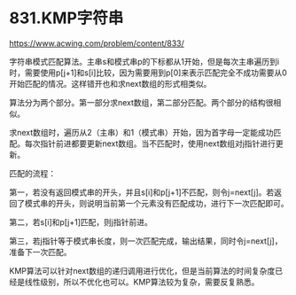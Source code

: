 831.KMP字符串
==
https://www.acwing.com/problem/content/833/

字符串模式匹配算法。主串s和模式串p的下标都从1开始，但是每次主串遍历到i时，需要使用p[j+1]和s[i]比较，因为需要用到p[0]来表示匹配完全不成功需要从0开始匹配的情况。这样错开也和求next数组的形式相类似。

算法分为两个部分。第一部分求next数组，第二部分匹配。两个部分的结构很相似。

求next数组时，遍历从2（主串）和1（模式串）开始，因为首字母一定能成功匹配。每次指针前进都要更新next数组。当不匹配时，使用next数组对j指针进行更新。

匹配的流程：

第一，若没有返回模式串的开头，并且s[i]和p[j+1]不匹配，则令j=next[j]。若返回了模式串的开头，则说明当前第一个元素没有匹配成功，进行下一次匹配即可。

第二，若s[i]和p[j+1]匹配，则j指针前进。

第三，若j指针等于模式串长度，则一次匹配完成，输出结果，同时令j=next[j]，准备下一次匹配。

KMP算法可以针对next数组的递归调用进行优化，但是当前算法的时间复杂度已经是线性级别，所以不优化也可以。KMP算法较为复杂，需要反复熟悉。

